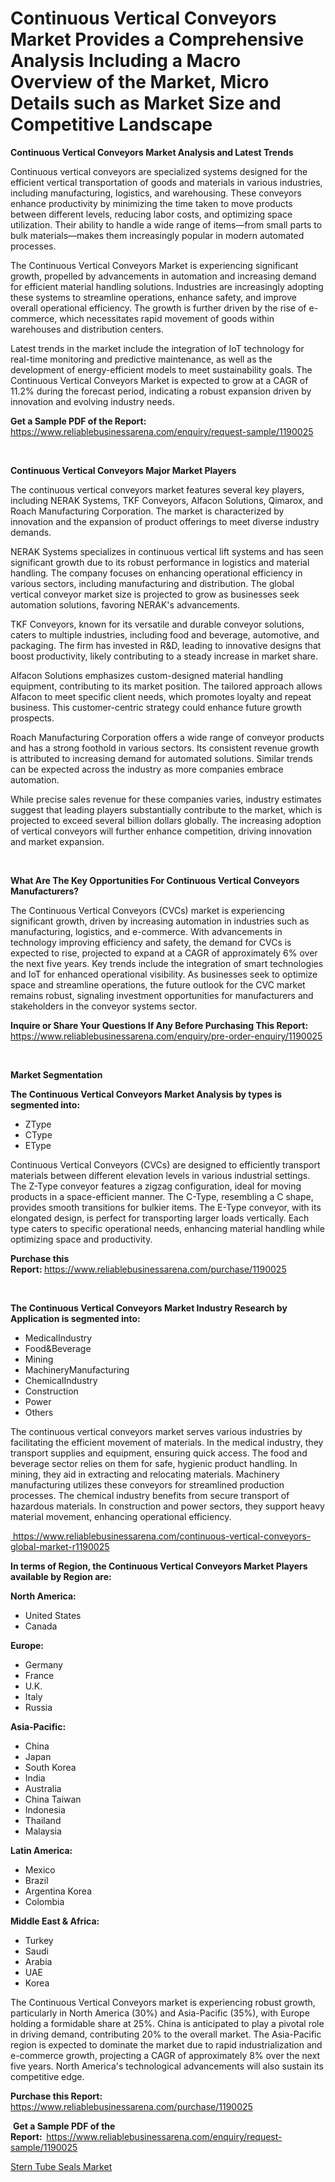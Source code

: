 <p><h1>Continuous Vertical Conveyors Market Provides a Comprehensive Analysis Including a Macro Overview of the Market, Micro Details such as Market Size and Competitive Landscape</h1></p><p><strong>Continuous Vertical Conveyors Market Analysis and Latest Trends</strong></p>
<p><p>Continuous vertical conveyors are specialized systems designed for the efficient vertical transportation of goods and materials in various industries, including manufacturing, logistics, and warehousing. These conveyors enhance productivity by minimizing the time taken to move products between different levels, reducing labor costs, and optimizing space utilization. Their ability to handle a wide range of items—from small parts to bulk materials—makes them increasingly popular in modern automated processes.</p><p>The Continuous Vertical Conveyors Market is experiencing significant growth, propelled by advancements in automation and increasing demand for efficient material handling solutions. Industries are increasingly adopting these systems to streamline operations, enhance safety, and improve overall operational efficiency. The growth is further driven by the rise of e-commerce, which necessitates rapid movement of goods within warehouses and distribution centers.</p><p>Latest trends in the market include the integration of IoT technology for real-time monitoring and predictive maintenance, as well as the development of energy-efficient models to meet sustainability goals. The Continuous Vertical Conveyors Market is expected to grow at a CAGR of 11.2% during the forecast period, indicating a robust expansion driven by innovation and evolving industry needs.</p></p>
<p><strong>Get a Sample PDF of the Report:&nbsp;</strong> <a href="https://www.reliablebusinessarena.com/enquiry/request-sample/1190025?utm_campaign=3121&utm_medium=2&utm_source=Github&utm_content=ia&utm_term=10042025&utm_id=continuous-vertical-conveyors">https://www.reliablebusinessarena.com/enquiry/request-sample/1190025</a></p>
<p>&nbsp;</p>
<p><strong>Continuous Vertical Conveyors Major Market Players</strong></p>
<p><p>The continuous vertical conveyors market features several key players, including NERAK Systems, TKF Conveyors, Alfacon Solutions, Qimarox, and Roach Manufacturing Corporation. The market is characterized by innovation and the expansion of product offerings to meet diverse industry demands.</p><p>NERAK Systems specializes in continuous vertical lift systems and has seen significant growth due to its robust performance in logistics and material handling. The company focuses on enhancing operational efficiency in various sectors, including manufacturing and distribution. The global vertical conveyor market size is projected to grow as businesses seek automation solutions, favoring NERAK's advancements.</p><p>TKF Conveyors, known for its versatile and durable conveyor solutions, caters to multiple industries, including food and beverage, automotive, and packaging. The firm has invested in R&D, leading to innovative designs that boost productivity, likely contributing to a steady increase in market share.</p><p>Alfacon Solutions emphasizes custom-designed material handling equipment, contributing to its market position. The tailored approach allows Alfacon to meet specific client needs, which promotes loyalty and repeat business. This customer-centric strategy could enhance future growth prospects.</p><p>Roach Manufacturing Corporation offers a wide range of conveyor products and has a strong foothold in various sectors. Its consistent revenue growth is attributed to increasing demand for automated solutions. Similar trends can be expected across the industry as more companies embrace automation.</p><p>While precise sales revenue for these companies varies, industry estimates suggest that leading players substantially contribute to the market, which is projected to exceed several billion dollars globally. The increasing adoption of vertical conveyors will further enhance competition, driving innovation and market expansion.</p></p>
<p>&nbsp;</p>
<p><strong>What Are The Key Opportunities For Continuous Vertical Conveyors Manufacturers?</strong></p>
<p><p>The Continuous Vertical Conveyors (CVCs) market is experiencing significant growth, driven by increasing automation in industries such as manufacturing, logistics, and e-commerce. With advancements in technology improving efficiency and safety, the demand for CVCs is expected to rise, projected to expand at a CAGR of approximately 6% over the next five years. Key trends include the integration of smart technologies and IoT for enhanced operational visibility. As businesses seek to optimize space and streamline operations, the future outlook for the CVC market remains robust, signaling investment opportunities for manufacturers and stakeholders in the conveyor systems sector.</p></p>
<p><strong>Inquire or Share Your Questions If Any Before Purchasing This Report:</strong> <a href="https://www.reliablebusinessarena.com/enquiry/pre-order-enquiry/1190025?utm_campaign=3121&utm_medium=2&utm_source=Github&utm_content=ia&utm_term=10042025&utm_id=continuous-vertical-conveyors">https://www.reliablebusinessarena.com/enquiry/pre-order-enquiry/1190025</a></p>
<p>&nbsp;</p>
<p><strong>Market Segmentation</strong></p>
<p><strong>The Continuous Vertical Conveyors Market Analysis by types is segmented into:</strong></p>
<p><ul><li>ZType</li><li>CType</li><li>EType</li></ul></p>
<p><p>Continuous Vertical Conveyors (CVCs) are designed to efficiently transport materials between different elevation levels in various industrial settings. The Z-Type conveyor features a zigzag configuration, ideal for moving products in a space-efficient manner. The C-Type, resembling a C shape, provides smooth transitions for bulkier items. The E-Type conveyor, with its elongated design, is perfect for transporting larger loads vertically. Each type caters to specific operational needs, enhancing material handling while optimizing space and productivity.</p></p>
<p><strong>Purchase this Report:&nbsp;</strong><a href="https://www.reliablebusinessarena.com/purchase/1190025?utm_campaign=3121&utm_medium=2&utm_source=Github&utm_content=ia&utm_term=10042025&utm_id=continuous-vertical-conveyors">https://www.reliablebusinessarena.com/purchase/1190025</a></p>
<p>&nbsp;</p>
<p><strong>The Continuous Vertical Conveyors Market Industry Research by Application is segmented into:</strong></p>
<p><ul><li>MedicalIndustry</li><li>Food&Beverage</li><li>Mining</li><li>MachineryManufacturing</li><li>ChemicalIndustry</li><li>Construction</li><li>Power</li><li>Others</li></ul></p>
<p><p>The continuous vertical conveyors market serves various industries by facilitating the efficient movement of materials. In the medical industry, they transport supplies and equipment, ensuring quick access. The food and beverage sector relies on them for safe, hygienic product handling. In mining, they aid in extracting and relocating materials. Machinery manufacturing utilizes these conveyors for streamlined production processes. The chemical industry benefits from secure transport of hazardous materials. In construction and power sectors, they support heavy material movement, enhancing operational efficiency.</p></p>
<p><a href="https://www.reliablebusinessarena.com/continuous-vertical-conveyors-global-market-r1190025?utm_campaign=3121&utm_medium=2&utm_source=Github&utm_content=ia&utm_term=10042025&utm_id=continuous-vertical-conveyors">&nbsp;https://www.reliablebusinessarena.com/continuous-vertical-conveyors-global-market-r1190025</a></p>
<p><strong>In terms of Region, the Continuous Vertical Conveyors Market Players available by Region are:</strong></p>
<p>
    <p> <strong> North America: </strong>
        <ul>
            <li>United States</li>
            <li>Canada</li>
        </ul>
        </p> 
    <p> <strong> Europe: </strong>
        <ul>
            <li>Germany</li>
            <li>France</li>
            <li>U.K.</li>
            <li>Italy</li>
            <li>Russia</li>
        </ul>
        </p> 
    <p> <strong> Asia-Pacific: </strong>
        <ul>
            <li>China</li>
            <li>Japan</li>
            <li>South Korea</li>
            <li>India</li>
            <li>Australia</li>
            <li>China Taiwan</li>
            <li>Indonesia</li>
            <li>Thailand</li>
            <li>Malaysia</li>
        </ul>
        </p> 
    <p> <strong> Latin America: </strong>
        <ul>
            <li>Mexico</li>
            <li>Brazil</li>
            <li>Argentina Korea</li>
            <li>Colombia</li>
        </ul>
        </p> 
    <p> <strong> Middle East & Africa: </strong>
        <ul>
            <li>Turkey</li>
            <li>Saudi</li>
            <li>Arabia</li>
            <li>UAE</li>
            <li>Korea</li>
        </ul>
    </p>
    </p>
<p><p>The Continuous Vertical Conveyors market is experiencing robust growth, particularly in North America (30%) and Asia-Pacific (35%), with Europe holding a formidable share at 25%. China is anticipated to play a pivotal role in driving demand, contributing 20% to the overall market. The Asia-Pacific region is expected to dominate the market due to rapid industrialization and e-commerce growth, projecting a CAGR of approximately 8% over the next five years. North America's technological advancements will also sustain its competitive edge.</p></p>
<p><strong>Purchase this Report: </strong><a href="https://www.reliablebusinessarena.com/purchase/1190025?utm_campaign=3121&utm_medium=2&utm_source=Github&utm_content=ia&utm_term=10042025&utm_id=continuous-vertical-conveyors">https://www.reliablebusinessarena.com/purchase/1190025</a></p>
<p>&nbsp;<strong>Get a Sample PDF of the Report:&nbsp;&nbsp;</strong><a href="https://www.reliablebusinessarena.com/enquiry/request-sample/1190025?utm_campaign=3121&utm_medium=2&utm_source=Github&utm_content=ia&utm_term=10042025&utm_id=continuous-vertical-conveyors">https://www.reliablebusinessarena.com/enquiry/request-sample/1190025</a></p>
<p><strong></strong></p>
<p><p><a href="https://github.com/ftnlewins/Market-Research-Report-List-1/blob/main/stern-tube-seals-market.md?utm_campaign=3121&utm_medium=2&utm_source=Github&utm_content=ia&utm_term=10042025&utm_id=continuous-vertical-conveyors">Stern Tube Seals Market</a></p></p>